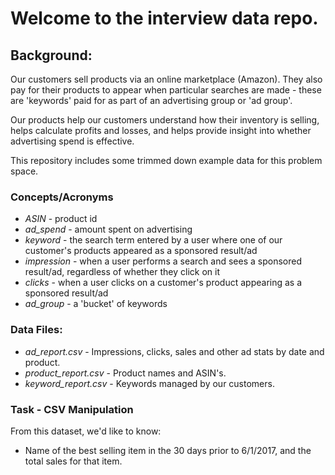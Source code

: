 # Welcome to the interview data repo.

## Background:
Our customers sell products via an online marketplace (Amazon). They also pay for their products to appear when particular searches are made - these are 'keywords' paid for as part of an advertising group or 'ad group'.

Our products help our customers understand how their inventory is selling, helps calculate profits and losses, and helps provide insight into whether advertising spend is effective.

This repository includes some trimmed down example data for this problem space.

### Concepts/Acronyms

* *ASIN* - product id
* *ad_spend* - amount spent on advertising
* *keyword* - the search term entered by a user where one of our customer's products appeared as a sponsored result/ad
* *impression* - when a user performs a search and sees a sponsored result/ad, regardless of whether they click on it
* *clicks* - when a user clicks on a customer's product appearing as a sponsored result/ad
* *ad_group* - a 'bucket' of keywords

### Data Files:

* *ad_report.csv* - Impressions, clicks, sales and other ad stats by date and product.
* *product_report.csv* - Product names and ASIN's.
* *keyword_report.csv* - Keywords managed by our customers.

### Task - CSV Manipulation
From this dataset, we'd like to know:
* Name of the best selling item in the 30 days prior to 6/1/2017, and the total sales for that item. 
